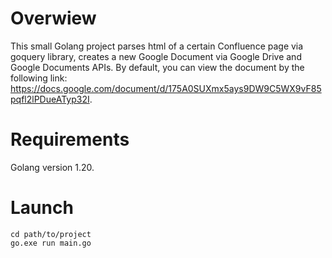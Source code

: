 # Overwiew

This small Golang project parses html of a certain Confluence page via goquery library, creates a new Google 
Document via Google Drive and Google Documents APIs. By default, you can view the document by the following link:
https://docs.google.com/document/d/175A0SUXmx5ays9DW9C5WX9vF85pqfl2lPDueATyp32I.

# Requirements

Golang version 1.20.

# Launch 

```
cd path/to/project
go.exe run main.go
```